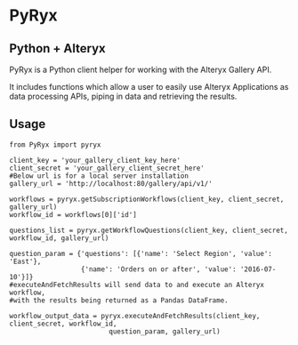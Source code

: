 # PyRyx

## Python + Alteryx

PyRyx is a Python client helper for working with the Alteryx Gallery API.

It includes functions which allow a user to easily use Alteryx Applications as
data processing APIs, piping in data and retrieving the results.

## Usage

    from PyRyx import pyryx

    client_key = 'your_gallery_client_key_here'
    client_secret = 'your_gallery_client_secret_here'
    #Below url is for a local server installation
    gallery_url = 'http://localhost:80/gallery/api/v1/'

    workflows = pyryx.getSubscriptionWorkflows(client_key, client_secret, gallery_url)
    workflow_id = workflows[0]['id']

    questions_list = pyryx.getWorkflowQuestions(client_key, client_secret, workflow_id, gallery_url)

    question_param = {'questions': [{'name': 'Select Region', 'value': 'East'},
                      {'name': 'Orders on or after', 'value': '2016-07-10'}]}
    #executeAndFetchResults will send data to and execute an Alteryx workflow,
    #with the results being returned as a Pandas DataFrame.  
      
    workflow_output_data = pyryx.executeAndFetchResults(client_key, client_secret, workflow_id,
                             question_param, gallery_url)
